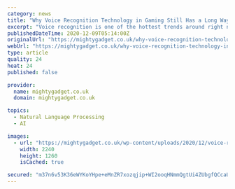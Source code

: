 ```yaml
---
category: news
title: "Why Voice Recognition Technology in Gaming Still Has a Long Way to Go"
excerpt: "Voice recognition is one of the hottest trends around right now, with gaming among the industries to be taking a particular interest. Many experts believe voice recognition could become a central part of games in the near future,"
publishedDateTime: 2020-12-09T05:14:00Z
originalUrl: "https://mightygadget.co.uk/why-voice-recognition-technology-in-gaming-still-has-a-long-way-to-go/"
webUrl: "https://mightygadget.co.uk/why-voice-recognition-technology-in-gaming-still-has-a-long-way-to-go/"
type: article
quality: 24
heat: 24
published: false

provider:
  name: mightygadget.co.uk
  domain: mightygadget.co.uk

topics:
  - Natural Language Processing
  - AI

images:
  - url: "https://mightygadget.co.uk/wp-content/uploads/2020/12/voice-recognition-canva.jpg"
    width: 2240
    height: 1260
    isCached: true

secured: "m37n6v53K36eWYKoYHpe+eMnZR7xozqjip+WI2ooqHNmmQgtUi4ZUbgfQCcaUWwqOlgpWvejnAUKSSb8JhNcE3pbZ9eOp8kG274fe+dD+T/XeZnU0OP/rsPUegjRrmopE46nNTbFi20mP4vVi00K65k4JyT/2MZ8ORC6HUXrXSy8pYDi46ky4oofIRfyw7K75lLvLseg5YCcGEsIYmr82vytfHuInDh6vf3n4rSSDu0+RR4nEmqFTar9T1YqP3NDctQ/bJ9funed7dmnqWuZ7dtiJWaz5yWBpBpFhvXEo5Eqvp7mwUyHSGJI68AR4zUhNtxxW6mdCJ4FIF5WiyY56+e5T4eLSaxXoEKtTlGvEtA=;DawDZ8SuiCP2mawBq2yUgg=="
---
```


